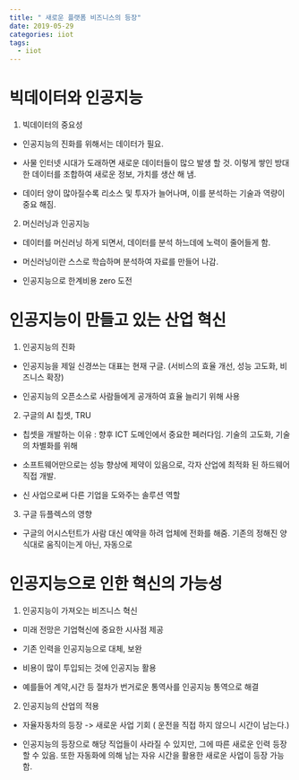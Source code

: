 ```yaml
---
title: " 새로운 플랫폼 비즈니스의 등장"
date: 2019-05-29
categories: iiot
tags: 
  - iiot
---
```


# 빅데이터와 인공지능
1) 빅데이터의 중요성
 
 - 인공지능의 진화를 위해서는 데이터가 필요. 
 
 - 사물 인터넷 시대가 도래하면 새로운 데이터들이 많으 발생 할 것. 이렇게 쌓인 방대한 데이터를 조합하여
 새로운 정보, 가치를 생산 해 냄. 
 
 - 데이터 양이 많아질수록 리소스 및 투자가 늘어나며, 이를 분석하는 기술과 역량이 중요 해짐. 
 
2) 머신러닝과 인공지능

 - 데이터를 머신러닝 하게 되면서, 데이터를 분석 하느데에 노력이 줄어들게 함.
 
 - 머신러닝이란 스스로 학습하며 분석하여 자료를 만들어 나감. 
 
 - 인공지능으로 한계비용 zero 도전


# 인공지능이 만들고 있는 산업 혁신
1) 인공지능의 진화

 - 인공지능을 제일 신경쓰는 대표는 현재 구글.  (서비스의 효율 개선, 성능 고도화, 비즈니스 확장)
 
 - 인공지능의 오픈소스로 사람들에게 공개하여 효율 늘리기 위해 사용
 
2) 구글의 AI 칩셋, TRU

 - 칩셋을 개발하는 이유 : 향후 ICT 도메인에서 중요한 페러다임. 기술의 고도화, 기술의 차별화를 위해 
 
 - 소프트웨어만으로는 성능 향상에 제약이 있음으로, 각자 산업에 최적화 된 하드웨어 직접 개발.
 
 - 신 사업으로써 다른 기업을 도와주는 솔루션 역할
 
3) 구글 듀플렉스의 영향

 - 구글의 어시스턴트가 사람 대신 예약을 하려 업체에 전화를 해줌. 기존의 정해진 양식대로 움직이는게 아닌, 자동으로
  
 
 
# 인공지능으로 인한 혁신의 가능성
1) 인공지능이 가져오는 비즈니스 혁신
 
 - 미래 전망은 기업혁신에 중요한 시사점 제공
 
 - 기존 인력을 인공지능으로 대체, 보완 
 
 - 비용이 많이 투입되는 것에 인공지능 활용
 
 - 예를들어 계약,시간  등 절차가 번거로운 통역사를 인공지능 통역으로 해결
 
2) 인공지능의 산업의 적용

 - 자율자동차의 등장 -> 새로운 사업 기회 ( 운전을 직접 하지 않으니 시간이 남는다.)
 
 - 인공지능의 등장으로 해당 직업들이 사라질 수 있지만, 그에 따른 새로운 인력 등장 할 수 있음. 또한 
 자동화에 의해 남는 자유 시간을 활용한 새로운 사업이 등장 가능함.
 
